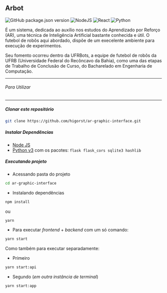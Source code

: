 ## Arbot
![GitHub package.json version](https://img.shields.io/github/package-json/v/higorst/ar-graphic-interface) ![NodeJS](https://img.shields.io/badge/node.js-6DA55F?style=flat&logo=node.js&logoColor=white) ![React](https://img.shields.io/badge/react-%2320232a.svg?style=flat&logo=react&logoColor=%2361DAFB) ![Python](https://img.shields.io/badge/python-3670A0?style=flat&logo=python&logoColor=ffdd54)

É um sistema, dedicada ao auxílio nos estudos do Aprendizado por Reforço (AR), uma técnica de Inteligência Artificial bastante conhecida e útil. O futebol de robôs aqui abordado, dispõe de um execelente ambiente para execução de experimentos.

Seu fomento ocorreu dentro da UFRBots, a equipe de futebol de robôs da UFRB (Universidade Federal do Recôncavo da Bahia), como uma das etapas de Trabalho de Conclusão de Curso, do Bacharelado em Engenharia de Computação.

------------
###### Para Utilizar
------------
##### Clonar este repositório
```sh
git clone https://github.com/higorst/ar-graphic-interface.git
```

##### Instalar Dependências

- [Node JS](https://nodejs.org/en/download/package-manager/#debian-and-ubuntu-based-linux-distributions "nodejs")
- [Python v3](https://python.org.br/instalacao-linux/) com os pacotes:
`flask flask_cors sqlite3 hashlib`

##### Executando projeto

- Acessando pasta do projeto
```sh
cd ar-graphic-interface
```

- Instalando dependências
```sh
npm install
```
ou
```sh
yarn
```

- Para executar *frontend* + *backend* com um só comando:
```sh
yarn start
```

Como também para executar separadamente:
- Primeiro
```sh
yarn start:api
```
- Segundo (*em outra instância de terminal*)
```sh
yarn start:app
```